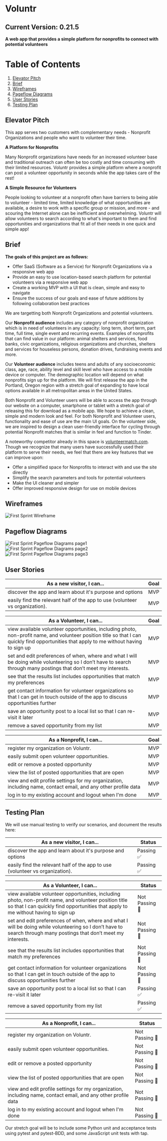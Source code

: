 # Voluntr

## Current Version: 0.21.5

<b> A web app that provides a simple platform for nonprofits to connect with potential volunteers</b>

# Table of Contents
1. [Elevator Pitch](#elevator-pitch)
2. [Brief](#brief)
3. [Wireframes](#wireframes)
4. [Pageflow Diagrams](#pageflow-diagrams)
5. [User Stories](#user-stories)
6. [Testing Plan](#testing-plan)

## Elevator Pitch
<div>
<p>This app serves two customers with complementary needs - Nonprofit Organizations and people who want to volunteer their time. </p>
<b> A Platform for Nonprofits </b>
<p>Many Nonprofit organizations have needs for an increased volunteer base and traditional outreach can often be too costly and time consuming with their limited resources. Voluntr provides a simple platform where a nonprofit can post a volunteer opportunity in seconds while the app takes care of the rest! </p>
<b> A Simple Resource for Volunteers </b>
<p>People looking to volunteer at a nonprofit often have barriers to being able to volunteer - limited time, limited knowledge of what opportunities are available, a desire to work with a specific group or mission, and more - and scouring the Internet alone can be inefficient and overwhelming. Voluntr will allow volunteers to search according to what's important to them and find opportunities and organizations that fit all of their needs in one quick and simple app!</p>
</div>

## Brief
<div>
<b>The goals of this project are as follows:</b>
  <ul>
    <li>Offer SaaS (Software as a Service) for Nonprofit Organizations via a responsive web app</li>
    <li>Provide an easy to use location-based search platform for potential volunteers via a responsive web app</li>
    <li>Create a working MVP with a UI that is clean, simple and easy to navigate</li>
    <li>Ensure the success of our goals and ease of future additions by following collaboration best practices</li>
  </ul>

We are targetting both Nonprofit Organizations and potential volunteers. 
<p> Our <b>Nonprofit audience</b> includes any category of nonprofit organization which is in need of volunteers in any capacity: long term, short term, part time, full time, single event and recurring events. Examples of nonprofits that can find value in our platform: animal shelters and services, food banks, civic organizations, religious organizations and churches, shelters and services for houseless persons, donation drives, fundraising events and more.</p>

<p>Our <b>Volunteer audience</b> includes teens and adults of any socioeconomic class, age, race, ability level and skill level who have access to a mobile device or computer. The demographic location will depend on what nonprofits sign up for the platform. We will first release the app in the Portland, Oregon region with a stretch goal of expanding to have local options available in all metropolitan areas in the United States. </p>

<p>Both Nonprofit and Volunteer users will be able to access the app through our website on a computer, smartphone or tablet with a stretch goal of releasing this for download as a mobile app. We hope to achieve a clean, simple and modern look and feel. For both Nonprofit and Volunteer users, functionality and ease of use are the main UI goals. On the volunteer side, we are inspired to design a clean user-friendly interface for cycling through potential Nonprofit matches that is similar in feel and function to Tinder.</p>

<p>A noteworthy competitor already in this space is <a href="http://www.volunteermatch.com">volunteermatch.com</a>. Though we recognize that many users have successfully used their platform to serve their needs, we feel that there are key features that we can improve upon: </p>
  <ul>
    <li>Offer a simplified space for Nonprofits to interact with and use the site directly</li>
    <li>Simplify the search parameters and tools for potential volunteers</li>
    <li>Make the UI cleaner and simpler</li>
    <li>Offer improved responsive design for use on mobile devices</li>
  </ul>
</div>

## Wireframes

![First Sprint Wireframe](./assets/voluntr_wireframe.jpg)

## Pageflow Diagrams

![First Sprint Pageflow Diagrams page1](./assets/voluntr_page_flows.png)
![First Sprint Pageflow Diagrams page2](./assets/voluntr_page_flows2.png)
![First Sprint Pageflow Diagrams page3](./assets/voluntr_page_flows3.png)

## User Stories
<div>

| As a new visitor, I can... | Goal |
| --- | --- |
| discover the app and learn about it's purpose and options | MVP |
| easily find the relevant half of the app to use (volunteer vs organization). | MVP |

</div>

<div>

| As a Volunteer, I can... | Goal |
| --- | --- |
| view available volunteer opportunities, including photo, non-profit name, and volunteer position title so that I can quickly find opportunities that apply to me without having to sign up  | MVP  |
| set and edit preferences of when, where and what I will be doing while volunteering so I don’t have to search through many postings that don’t meet my interests. | MVP  |
| see that the results list includes opportunities that match my preferences  | MVP  |
| get contact information for volunteer organizations so that I can get in touch outside of the app to discuss opportunities further  | MVP  |
| save an opportunity post to a local list so that I can re-visit it later  | MVP  |
| remove a saved opportunity from my list  | MVP  |

</div>

<div>

| As a Nonprofit, I can... | Goal |
| --- | --- |
| register my organization on Voluntr. | MVP |
| easily submit open volunteer opportunities. | MVP |
| edit or remove a posted opportunity  | MVP  |
| view the list of posted opportunities that are open  | MVP  |
| view and edit profile settings for my organization, including name, contact email, and any other profile data  | MVP  |
| log in to my existing account and logout when I'm done  | MVP  |

</div>

## Testing Plan

We will use manual testing to verify our scenarios, and document the results here:

<div>

| As a new visitor, I can... | Status |
| --- | --- |
| discover the app and learn about it's purpose and options | Passing :white_check_mark: |
| easily find the relevant half of the app to use (volunteer vs organization). | Passing :white_check_mark: |

</div>

<div>

| As a Volunteer, I can... | Status |
| --- | --- |
| view available volunteer opportunities, including photo, non-profit name, and volunteer position title so that I can quickly find opportunities that apply to me without having to sign up  | Not Passing :red_circle: |
| set and edit preferences of when, where and what I will be doing while volunteering so I don’t have to search through many postings that don’t meet my interests. | Not Passing :red_circle: |
| see that the results list includes opportunities that match my preferences  | Not Passing :red_circle: |
| get contact information for volunteer organizations so that I can get in touch outside of the app to discuss opportunities further  | Not Passing :red_circle: |
| save an opportunity post to a local list so that I can re-visit it later  | Passing :white_check_mark: |
| remove a saved opportunity from my list  | Passing :white_check_mark: |

</div>

<div>

| As a Nonprofit, I can... | Status |
| --- | --- |
| register my organization on Voluntr. | Not Passing :red_circle: |
| easily submit open volunteer opportunities. | Not Passing :red_circle: |
| edit or remove a posted opportunity  | Not Passing :red_circle: |
| view the list of posted opportunities that are open  | Not Passing :red_circle: |
| view and edit profile settings for my organization, including name, contact email, and any other profile data  | Not Passing :red_circle: |
| log in to my existing account and logout when I'm done  | Not Passing :red_circle: |

</div>

Our stretch goal will be to include some Python unit and acceptance tests using pytest and pytest-BDD, and some JavaScript unit tests with tap.  

